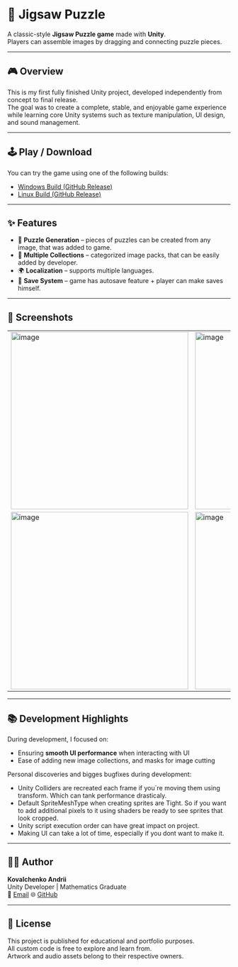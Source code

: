 # 🧩 Jigsaw Puzzle

A classic-style **Jigsaw Puzzle game** made with **Unity**.  
Players can assemble images by dragging and connecting puzzle pieces.

---

## 🎮 Overview

This is my first fully finished Unity project, developed independently from concept to final release.  
The goal was to create a complete, stable, and enjoyable game experience while learning core Unity systems such as texture manipulation, UI design, and sound management.

---

## 🕹️ Play / Download

You can try the game using one of the following builds:

-  [Windows Build (GitHub Release)](https://github.com/AneJlbcuH4uk/JigsawPuzzle/releases/download/1.0.0/Windows.Build.rar)
-  [Linux Build (GitHub Release)](https://github.com/AneJlbcuH4uk/JigsawPuzzle/releases/download/1.0.0/Linux.Build.rar)

---

## ✨ Features

- 🧠 **Puzzle Generation** – pieces of puzzles can be created from any image, that was added to game.  
- 🎨 **Multiple Collections** – categorized image packs, that can be easily added by developer.    
- 🌍 **Localization** – supports multiple languages.
- 💾 **Save System** – game has autosave feature + player can make saves himself.

---

## 🧩 Screenshots

<table>
  <tr>
    <td><img width="400" alt="image" src="https://github.com/user-attachments/assets/62dd2392-1cb8-4f84-9350-b924887ccc0d"/></td>
    <td><img width="400" alt="image" src="https://github.com/user-attachments/assets/5ad337be-78bc-4e7c-952a-e1adeb6535f0" /></td>
  </tr>
  <tr>
    <td><img width="400" alt="image" src="https://github.com/user-attachments/assets/c42e226a-e241-45ec-a46f-50fad2322c7f" /></td>
    <td><img width="400"  alt="image" src="https://github.com/user-attachments/assets/750395be-4c5c-42a9-9daf-a39999c94125" /></td>
  </tr>
</table>

---

## 📚 Development Highlights

During development, I focused on:
- Ensuring **smooth UI performance** when interacting with UI
- Ease of adding new image collections, and masks for image cutting

Personal discoveries and bigges bugfixes during development:
- Unity Colliders are recreated each frame if you`re moving them using transform. Which can tank performance drasticaly.
- Default SpriteMeshType when creating sprites are Tight. So if you want to add additional pixels to it using shaders be ready to see sprites that look cropped.
- Unity script execution order can have great impact on project.
- Making UI can take a lot of time, especially if you dont want to make it.
---


## 🧍‍♂️ Author

**Kovalchenko Andrii**  
Unity Developer | Mathematics Graduate  
📧 [Email](mailto:MrBusinessDeluxe@gmail.com)
🌐 [GitHub](https://github.com/AneJlbcuH4uk)

---

## 📜 License

This project is published for educational and portfolio purposes.  
All custom code is free to explore and learn from.  
Artwork and audio assets belong to their respective owners.
